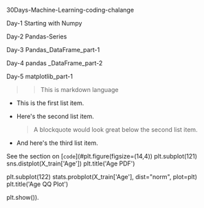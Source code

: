 30Days-Machine-Learning-coding-chalange

Day-1 Starting with Numpy

Day-2 Pandas-Series

Day-3 Pandas_DataFrame_part-1

Day-4 pandas _DataFrame_part-2

 Day-5 matplotlib_part-1

>> This is markdown language

* This is the first list item.
* Here's the second list item.

    > A blockquote would look great below the second list item.

* And here's the third list item.

See the section on [`code`](#plt.figure(figsize=(14,4))
plt.subplot(121)
sns.distplot(X_train['Age'])
plt.title('Age PDF')

plt.subplot(122)
stats.probplot(X_train['Age'], dist="norm", plot=plt)
plt.title('Age QQ Plot')

plt.show()).
